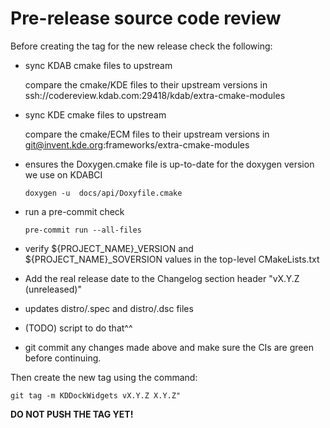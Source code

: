 # Pre-release source code review

Before creating the tag for the new release check the following:

* sync KDAB cmake files to upstream

  compare the cmake/KDE files to their upstream versions in ssh://codereview.kdab.com:29418/kdab/extra-cmake-modules

* sync KDE cmake files to upstream

  compare the cmake/ECM files to their upstream versions in git@invent.kde.org:frameworks/extra-cmake-modules

* ensures the Doxygen.cmake file is up-to-date for the doxygen version we use on KDABCI

    ```shell
    doxygen -u  docs/api/Doxyfile.cmake
    ```

* run a pre-commit check

    ```shell
    pre-commit run --all-files
    ```

* verify ${PROJECT_NAME}_VERSION and ${PROJECT_NAME}_SOVERSION values in the top-level CMakeLists.txt

* Add the real release date to the Changelog section header "vX.Y.Z (unreleased)"

* updates distro/.spec and distro/.dsc files
* (TODO) script to do that^^

* git commit any changes made above and make sure the CIs are green before continuing.

Then create the new tag using the command:

```shell
git tag -m KDDockWidgets vX.Y.Z X.Y.Z"
```

**DO NOT PUSH THE TAG YET!**
